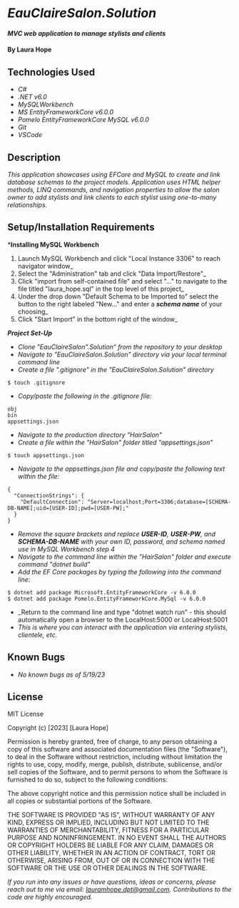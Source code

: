 # _EauClaireSalon.Solution_

#### _MVC web application to manage stylists and clients_

#### By **Laura Hope**

## Technologies Used

* _C#_
* _.NET v6.0_
* _MySQLWorkbench_
* _MS EntityFrameworkCore v6.0.0_
* _Pomelo EntityFrameworkCore MySQL v6.0.0_
* _Git_
* _VSCode_

## Description

_This application showcases using EFCore and MySQL to create and link database schemas to the project models. Application uses HTML helper methods, LINQ commands, and navigation properties to allow the salon owner to add stylists and link clients to each stylist using one-to-many relationships._

## Setup/Installation Requirements

***Installing MySQL Workbench**
1. Launch MySQL Workbench and click "Local Instance 3306" to reach navigator window_
2. Select the "Administration" tab and click "Data Import/Restore"_
3. Click "import from self-contained file" and select "..." to navigate to the file titled "laura_hope.sql" in the top level of this project_
4. Under the drop down "Default Schema to be Imported to" select the button to the right labeled "New..." and enter a ***schema name*** of your choosing_
5. Click "Start Import" in the bottom right of the window_

***Project Set-Up***
* _Clone "EauClaireSalon".Solution“ from the repository to your desktop_
* _Navigate to "EauClaireSalon.Solution" directory via your local terminal command line_
* _Create a file ".gitignore" in the "EauClaireSalon.Solution" directory_
```
$ touch .gitignore
```
* _Copy/paste the following in the .gitignore file:_
```
obj
bin
appsettings.json
```
* _Navigate to the production directory "HairSalon"_
* _Create a file within the "HairSalon" folder titled "appsettings.json"_
```
$ touch appsettings.json
```
* _Navigate to the appsettings.json file and copy/paste the following text within the file:_
```
{
  "ConnectionStrings": {
    "DefaultConnection": "Server=localhost;Port=3306;database=[SCHEMA-DB-NAME];uid=[USER-ID];pwd=[USER-PW];"
  }
}
```
* _Remove the square brackets and replace ***USER-ID***, ***USER-PW***, and ***SCHEMA-DB-NAME*** with your own ID, password, and schema named use in MySQL Workbench step 4_
* _Navigate to the command line within the "HairSalon" folder and execute command "dotnet build"_
* _Add the EF Core packages by typing the following into the command line:_
```
$ dotnet add package Microsoft.EntityFrameworkCore -v 6.0.0
$ dotnet add package Pomelo.EntityFrameworkCore.MySql -v 6.0.0
```
* _Return to the command line and type "dotnet watch run" - this should automatically open a browser to the LocalHost:5000 or LocalHost:5001
* _This is where you can interact with the application via entering stylists, clientele, etc._

## Known Bugs

* _No known bugs as of 5/19/23_

## License

MIT License

Copyright (c) [2023] [Laura Hope]

Permission is hereby granted, free of charge, to any person obtaining a copy
of this software and associated documentation files (the "Software"), to deal
in the Software without restriction, including without limitation the rights
to use, copy, modify, merge, publish, distribute, sublicense, and/or sell
copies of the Software, and to permit persons to whom the Software is
furnished to do so, subject to the following conditions:

The above copyright notice and this permission notice shall be included in all
copies or substantial portions of the Software.

THE SOFTWARE IS PROVIDED "AS IS", WITHOUT WARRANTY OF ANY KIND, EXPRESS OR
IMPLIED, INCLUDING BUT NOT LIMITED TO THE WARRANTIES OF MERCHANTABILITY,
FITNESS FOR A PARTICULAR PURPOSE AND NONINFRINGEMENT. IN NO EVENT SHALL THE
AUTHORS OR COPYRIGHT HOLDERS BE LIABLE FOR ANY CLAIM, DAMAGES OR OTHER
LIABILITY, WHETHER IN AN ACTION OF CONTRACT, TORT OR OTHERWISE, ARISING FROM,
OUT OF OR IN CONNECTION WITH THE SOFTWARE OR THE USE OR OTHER DEALINGS IN THE
SOFTWARE.

_If you run into any issues or have questions, ideas or concerns, please reach out to me via email: lauramhope.dpt@gmail.com.  Contributions to the code are highly encouraged._